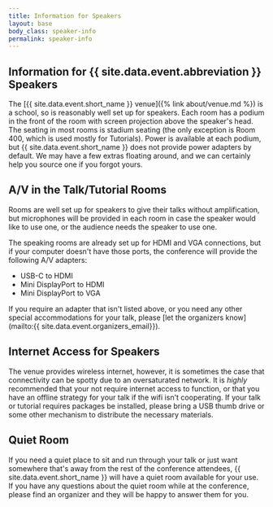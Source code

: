 ```yaml
---
title: Information for Speakers
layout: base
body_class: speaker-info
permalink: speaker-info
---
```


## Information for {{ site.data.event.abbreviation }} Speakers

The [{{ site.data.event.short_name }} venue]({% link about/venue.md %}) is a school, so is reasonably well set up for speakers.
Each room has a podium in the front of the room with screen projection above the speaker's head.
The seating in most rooms is stadium seating (the only exception is Room 400, which is used mostly for Tutorials).
Power is available at each podium, but {{ site.data.event.short_name }} does not provide power adapters by default.
We may have a few extras floating around, and we can certainly help you source one if you forgot yours.


## A/V in the Talk/Tutorial Rooms

Rooms are well set up for speakers to give their talks without amplification, but microphones will be provided in each room in case the speaker would like to use one, or the audience needs the speaker to use one.

The speaking rooms are already set up for HDMI and VGA connections, but if your computer doesn't have those ports, the conference will provide the following A/V adapters:

* USB-C to HDMI
* Mini DisplayPort to HDMI
* Mini DisplayPort to VGA

If you require an adapter that isn't listed above, or you need any other special accommodations for your talk, please [let the organizers know](mailto:{{ site.data.event.organizers_email}}).


## Internet Access for Speakers

The venue provides wireless internet, however, it is sometimes the case that connectivity can be spotty due to an oversaturated network.
It is _highly_ recommended that your not require internet access to function, or that you have an offline strategy for your talk if the wifi isn't cooperating.
If your talk or tutorial requires packages be installed, please bring a USB thumb drive or some other mechanism to distribute the necessary materials.


## Quiet Room

If you need a quiet place to sit and run through your talk or just want somewhere that's away from the rest of the conference attendees, {{ site.data.event.short_name }} will have a quiet room available for your use.
If you have any questions about the quiet room while at the conference, please find an organizer and they will be happy to answer them for you.
